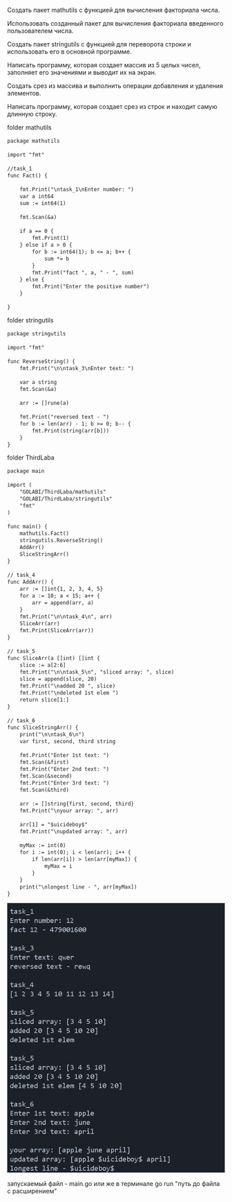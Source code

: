 Создать пакет mathutils с функцией для вычисления факториала числа.

Использовать созданный пакет для вычисления факториала введенного пользователем числа.

Создать пакет stringutils с функцией для переворота строки и использовать его в основной программе.

Написать программу, которая создает массив из 5 целых чисел, заполняет его значениями и выводит их на экран.

Создать срез из массива и выполнить операции добавления и удаления элементов.

Написать программу, которая создает срез из строк и находит самую длинную строку.


folder mathutils

    package mathutils
    
    import "fmt"
    
    //task_1
    func Fact() {
    
    	fmt.Print("\ntask_1\nEnter number: ")
    	var a int64
    	sum := int64(1)
    
    	fmt.Scan(&a)
    
    	if a == 0 {
    		fmt.Print(1)
    	} else if a > 0 {
    		for b := int64(1); b <= a; b++ {
    			sum *= b
    		}
    		fmt.Print("fact ", a, " - ", sum)
    	} else {
    		fmt.Print("Enter the positive number")
    	}
    
    }
    
folder stringutils
    
    package stringutils
    
    import "fmt"
    
    func ReverseString() {
    	fmt.Print("\n\ntask_3\nEnter text: ")
    
    	var a string
    	fmt.Scan(&a)
    
    	arr := []rune(a)
    
    	fmt.Print("reversed text - ")
    	for b := len(arr) - 1; b >= 0; b-- {
    		fmt.Print(string(arr[b]))
    	}
    }
    
folder ThirdLaba
    
    package main
    
    import (
    	"GOLABI/ThirdLaba/mathutils"
    	"GOLABI/ThirdLaba/stringutils"
    	"fmt"
    )
    
    func main() {
    	mathutils.Fact()
    	stringutils.ReverseString()
    	AddArr()
    	SliceStringArr()
    }
    
    // task_4
    func AddArr() {
    	arr := []int{1, 2, 3, 4, 5}
    	for a := 10; a < 15; a++ {
    		arr = append(arr, a)
    	}
    	fmt.Print("\n\ntask_4\n", arr)
    	SliceArr(arr)
    	fmt.Print(SliceArr(arr))
    }
    
    // task_5
    func SliceArr(a []int) []int {
    	slice := a[2:6]
    	fmt.Print("\n\ntask_5\n", "sliced array: ", slice)
    	slice = append(slice, 20)
    	fmt.Print("\nadded 20 ", slice)
    	fmt.Print("\ndeleted 1st elem ")
    	return slice[1:]
    }
    
    // task_6
    func SliceStringArr() {
    	print("\n\ntask_6\n")
    	var first, second, third string
    
    	fmt.Print("Enter 1st text: ")
    	fmt.Scan(&first)
    	fmt.Print("Enter 2nd text: ")
    	fmt.Scan(&second)
    	fmt.Print("Enter 3rd text: ")
    	fmt.Scan(&third)
    
    	arr := []string{first, second, third}
    	fmt.Print("\nyour array: ", arr)
    
    	arr[1] = "$uicideboy$"
    	fmt.Print("\nupdated array: ", arr)
    
    	myMax := int(0)
    	for i := int(0); i < len(arr); i++ {
    		if len(arr[i]) > len(arr[myMax]) {
    			myMax = i
    		}
    	}
    	print("\nlongest line - ", arr[myMax])
    }

![Image alt](https://github.com/1mpleX/3rdL/blob/main/ThirdLaba/image.png)

запускаемый файл - main.go
или же в терминале go run "путь до файла с расширением"

